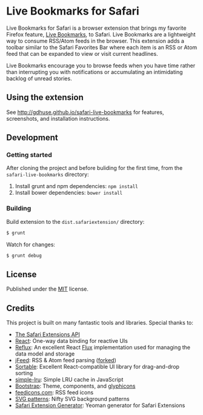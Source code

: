 # Live Bookmarks for Safari

Live Bookmarks for Safari is a browser extension that brings my favorite Firefox feature, [Live Bookmarks](https://support.mozilla.org/en-US/kb/Live%20Bookmarks), to Safari. Live Bookmarks are a lightweight way to consume RSS/Atom feeds in the browser. This extension adds a toolbar similar to the Safari Favorites Bar where each item is an RSS or Atom feed that can be expanded to view or visit current headlines.

Live Bookmarks encourage you to browse feeds when you have time rather than interrupting you with notifications or accumulating an intimidating backlog of unread stories.

## Using the extension

See http://gdhuse.github.io/safari-live-bookmarks for features, screenshots, and installation instructions.

## Development

### Getting started
After cloning the project and before buliding for the first time, from the `safari-live-bookmarks` directory:
 1. Install grunt and npm dependencies: `npm install`
 2. Install bower dependencies: `bower install`

### Building
Build extension to the `dist.safariextension/` directory:
```bash
$ grunt
```

Watch for changes:
```bash
$ grunt debug
```

## License
Published under the [MIT](https://github.com/gdhuse/safari-live-bookmarks/blob/master/LICENSE?raw=true) license.

## Credits

This project is built on many fantastic tools and libraries.  Special thanks to:
* [The Safari Extensions API](https://developer.apple.com/library/safari/documentation/Tools/Conceptual/SafariExtensionGuide/Introduction/Introduction.html)
* [React](https://facebook.github.io/react/): One-way data binding for reactive UIs
* [Reflux](http://github.com/spoike/refluxjs): An excellent React [Flux](http://facebook.github.io/react/blog/2014/05/06/flux.html) implementation used for managing the data model and storage
* [jFeed](https://github.com/jfhovinne/jFeed): RSS & Atom feed parsing ([forked](https://github.com/gdhuse/jFeed))
* [Sortable](http://rubaxa.github.io/Sortable/): Excellent React-compatible UI library for drag-and-drop sorting 
* [simple-lru](https://github.com/smagch/simple-lru): Simple LRU cache in JavaScript
* [Bootstrap](http://getbootstrap.com): Theme, components, and [glyphicons](http://glyphicons.com/)
* [feedicons.com](http://www.feedicons.com): RSS feed icons
* [SVG patterns](http://philbit.com/svgpatterns): Nifty SVG background patterns
* [Safari Extension Generator](https://github.com/lanceli/generator-safari-extension): Yeoman generator for Safari Extensions
